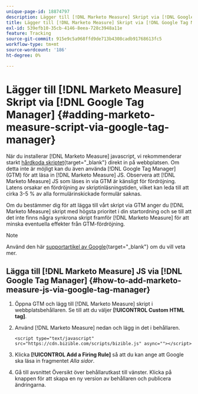 ```yaml
---
unique-page-id: 18874797
description: Lägger till [!DNL Marketo Measure] Skript via [!DNL Google Tag Manager] - [!DNL Marketo Measure]
title: Lägger till [!DNL Marketo Measure] Skript via [!DNL Google Tag Manager]
exl-id: 539efb10-35cb-4146-8eea-728c3948a11e
feature: Tracking
source-git-commit: 915e9c5a968ffd9de713b4308cadb91768613fc5
workflow-type: tm+mt
source-wordcount: '186'
ht-degree: 0%

---
```


# Lägger till [!DNL Marketo Measure] Skript via [!DNL Google Tag Manager] {#adding-marketo-measure-script-via-google-tag-manager}

När du installerar [!DNL Marketo Measure] javascript, vi rekommenderar starkt [hårdkoda skriptet](/help/marketo-measure-tracking/setting-up-tracking/adding-marketo-measure-script.md){target="_blank"} direkt in på webbplatsen. Om detta inte är möjligt kan du även använda [!DNL Google Tag Manager] (GTM) för att läsa in [!DNL Marketo Measure] JS. Observera att [!DNL Marketo Measure] JS som läses in via GTM är känsligt för fördröjning. Latens orsakar en fördröjning av skriptinläsningstiden, vilket kan leda till att cirka 3-5 % av alla formulärinskickade formulär saknas.

Om du bestämmer dig för att lägga till vårt skript via GTM anger du [!DNL Marketo Measure] skript med högsta prioritet i din startordning och se till att det inte finns några synkrona skript framför [!DNL Marketo Measure] för att minska eventuella effekter från GTM-fördröjning.

>[!NOTE]
>
>Använd den här [supportartikel av Google](https://support.google.com/tagmanager/answer/2772421?hl=en){target="_blank"} om du vill veta mer.

## Lägga till [!DNL Marketo Measure] JS via [!DNL Google Tag Manager] {#how-to-add-marketo-measure-js-via-google-tag-manager}

1. Öppna GTM och lägg till [!DNL Marketo Measure] skript i webbplatsbehållaren. Se till att du väljer **[!UICONTROL Custom HTML tag]**.

1. Använd [!DNL Marketo Measure] nedan och lägg in det i behållaren.

   `<script type="text/javascript" src="https://cdn.bizible.com/scripts/bizible.js" async=""></script>`

1. Klicka **[!UICONTROL Add a Firing Rule]** så att du kan ange att Google ska läsa in fragmentet *Alla sidor*.

1. Gå till avsnittet Översikt över behållarutkast till vänster. Klicka på knappen för att skapa en ny version av behållaren och publicera ändringarna.
